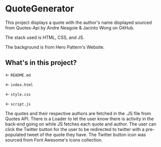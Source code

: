 # QuoteGenerator

This project displays a quote with
the author's name displayed sourced 
from Quotes-Api by Andre Neagoie & Jacinto Wong
on GitHub. 

The stack used is HTML, CSS, and JS. 

The background is from Hero Pattern's 
Website.

## What's in this project?

← `README.md`

← `index.html`

← `style.css`

← `script.js`

The quotes and their respective authors are fetched 
in the .JS file from Quotes API. There is a 
Loader to let the user know there is activity
in the back-end going on while JS fetches each
quote and author. The user can click the 
Twitter button for the user to be redirected
to twitter with a pre-populated tweet of the 
quote they have. The Twitter button icon 
was sourced from Font Awesome's icons collection. 
